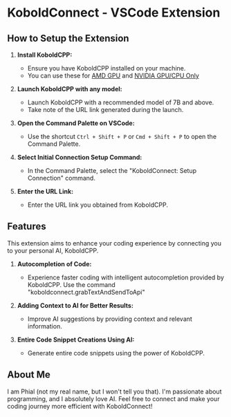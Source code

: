 # KoboldConnect - VSCode Extension

## How to Setup the Extension

1. **Install KoboldCPP:**
   - Ensure you have KoboldCPP installed on your machine.
   - You can use these for [AMD GPU](https://github.com/YellowRoseCx/koboldcpp-rocm) and [NVIDIA GPU/CPU Only](https://github.com/LostRuins/koboldcpp)

2. **Launch KoboldCPP with any model:**
   - Launch KoboldCPP with a recommended model of 7B and above.
   - Take note of the URL link generated during the launch.

3. **Open the Command Palette on VSCode:**
   - Use the shortcut `Ctrl + Shift + P` or `Cmd + Shift + P` to open the Command Palette.

4. **Select Initial Connection Setup Command:**
   - In the Command Palette, select the "KoboldConnect: Setup Connection" command.

5. **Enter the URL Link:**
   - Enter the URL link you obtained from KoboldCPP.

## Features

This extension aims to enhance your coding experience by connecting you to your personal AI, KoboldCPP.

1. **Autocompletion of Code:**
   - Experience faster coding with intelligent autocompletion provided by KoboldCPP. Use the command "koboldconnect.grabTextAndSendToApi"

2. **Adding Context to AI for Better Results:**
   - Improve AI suggestions by providing context and relevant information.

3. **Entire Code Snippet Creations Using AI:**
   - Generate entire code snippets using the power of KoboldCPP.

## About Me

I am Phial (not my real name, but I won't tell you that). I'm passionate about programming, and I absolutely love AI. Feel free to connect and make your coding journey more efficient with KoboldConnect!
